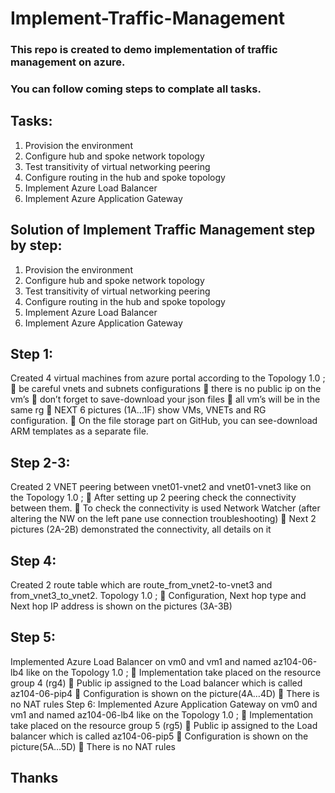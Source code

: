 # Implement-Traffic-Management
### This repo is created to demo implementation of traffic management on azure.
### You can follow coming steps to complate all tasks.

## Tasks: 
1.	Provision the environment
2.	Configure hub and spoke network topology
3.	Test transitivity of virtual networking peering
4.	Configure routing in the hub and spoke topology
5.	Implement Azure Load Balancer
6.	Implement Azure Application Gateway

## Solution of Implement Traffic Management step by step:
1.	Provision the environment
2.	Configure hub and spoke network topology
3.	Test transitivity of virtual networking peering
4.	Configure routing in the hub and spoke topology
5.	Implement Azure Load Balancer
6.	Implement Azure Application Gateway
## Step 1:
Created 4 virtual machines from azure portal according to the Topology 1.0 ; 
	be careful vnets and subnets configurations
	there is no public ip on the vm’s 
	don’t forget to save-download your json files
	all vm’s will be in the same rg
	NEXT 6 pictures (1A…1F) show VMs, VNETs and RG configuration.
	On the file storage part on GitHub, you can see-download ARM templates as a separate file.
## Step 2-3:
Created 2 VNET peering between vnet01-vnet2 and vnet01-vnet3 like on the Topology 1.0 ; 
	After setting up 2 peering check the connectivity between them.
	To check the connectivity is used Network Watcher (after altering the NW on the left pane use connection troubleshooting)
	Next 2 pictures (2A-2B) demonstrated the connectivity, all details on it
## Step 4:
Created 2 route table which are route_from_vnet2-to-vnet3 and from_vnet3_to_vnet2.
Topology 1.0 ; 
	Configuration, Next hop type and Next hop IP address is shown on the pictures (3A-3B)
## Step 5:
Implemented Azure Load Balancer on vm0 and vm1 and named az104-06-lb4 like on the Topology 1.0 ; 
	Implementation take placed on the resource group 4 (rg4)
	Public ip assigned to the Load balancer which is called az104-06-pip4
	Configuration is shown on the picture(4A…4D)
	There is no NAT rules
Step 6:
Implemented Azure Application Gateway on vm0 and vm1 and named az104-06-lb4 like on the Topology 1.0 ; 
	Implementation take placed on the resource group 5 (rg5)
	Public ip assigned to the Load balancer which is called az104-06-pip5
	Configuration is shown on the picture(5A…5D)
	There is no NAT rules

## Thanks


